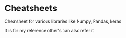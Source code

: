 # Cheatsheets
Cheatsheet for various libraries like Numpy, Pandas, keras

It is for my reference other's can also refer it
